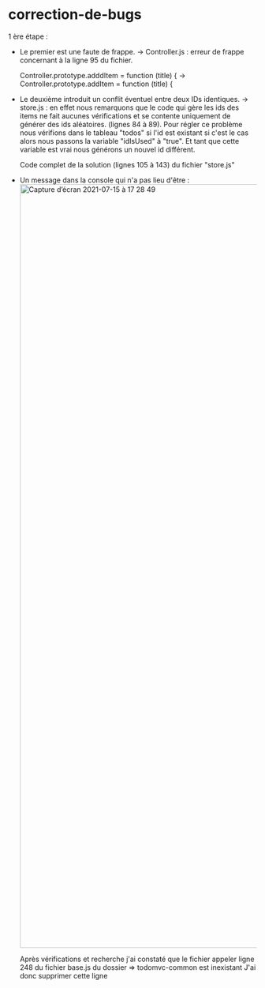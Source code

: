 # correction-de-bugs

1 ère étape :
- Le premier est une faute de frappe.
  -> Controller.js : erreur de frappe concernant à la ligne 95 du fichier.
  
  	Controller.prototype.adddItem = function (title) {  -> Controller.prototype.addItem = function (title) {
    
- Le deuxième introduit un conflit éventuel entre deux IDs identiques.
  -> store.js : en effet nous remarquons que le code qui gère les ids des items ne fait aucunes vérifications et se contente uniquement de générer des ids                aléatoires. (lignes 84 à 89). 
     Pour régler ce problème nous vérifions dans le tableau "todos" si l'id est existant si c'est le cas alors nous passons la variable "idIsUsed" à "true". Et tant      que cette variable est vrai nous générons un nouvel id différent. 
     
     Code complet de la solution (lignes 105 à 143) du fichier "store.js"
     
 - Un message dans la console qui n'a pas lieu d'être :
    <img width="1547" alt="Capture d’écran 2021-07-15 à 17 28 49" src="https://user-images.githubusercontent.com/53316189/125815229-ccdd0716-2b20-4cfd-8a9d-c6c52d9a68f5.png">
    
    Après vérifications et recherche j'ai constaté que le fichier appeler ligne 248 du fichier base.js du dossier => todomvc-common est inexistant
    J'ai donc supprimer cette ligne

      
     
    
    
